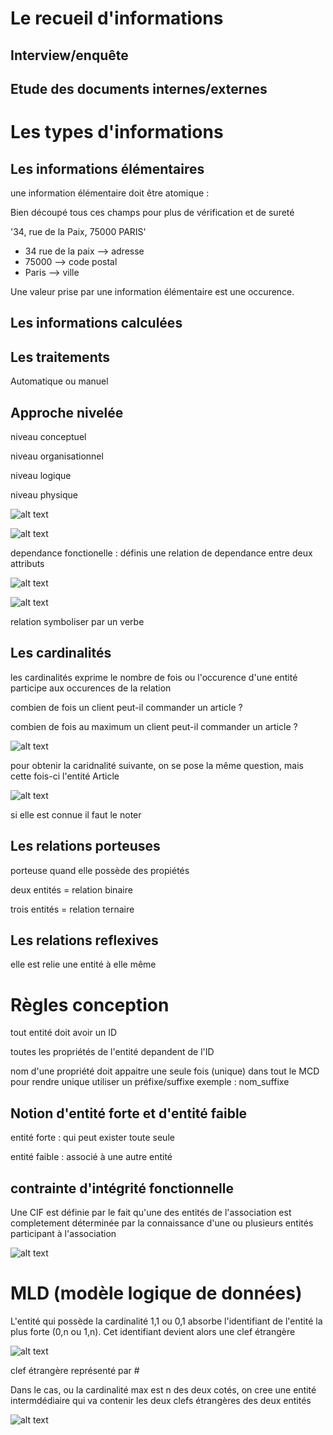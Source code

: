 # Le recueil d'informations 

## Interview/enquête

## Etude des documents internes/externes


# Les types d'informations

## Les informations élémentaires

une information élémentaire doit être atomique : 

Bien découpé tous ces champs pour plus de vérification et de sureté 

'34, rue de la Paix, 75000 PARIS'

- 34 rue de la paix --> adresse 
- 75000 --> code postal
- Paris --> ville 

Une valeur prise par une information élémentaire est une occurence.

## Les informations calculées 

## Les traitements 

Automatique ou manuel 

## Approche nivelée 

niveau conceptuel 

niveau organisationnel

niveau logique 

niveau physique 

![alt text](image.png)

![alt text](image-1.png)

dependance fonctionelle : définis une relation de dependance entre deux attributs

![alt text](image-2.png)

![alt text](image-3.png)

relation symboliser par un verbe 

## Les cardinalités 

les cardinalités exprime le nombre de fois ou l'occurence d'une entité participe aux occurences de la relation

combien de fois un client peut-il commander un article ?

combien de fois au maximum un client peut-il commander un article ?

![alt text](image-4.png)

pour obtenir la caridnalité suivante, on se pose la même question, mais cette fois-ci l'entité Article

![alt text](image-5.png)

si elle est connue il faut le noter 

## Les relations porteuses 

porteuse quand elle possède des propiétés 

deux entités = relation binaire

trois entités = relation ternaire 

## Les relations reflexives 

elle est relie une entité à elle même 

# Règles conception

tout entité doit avoir un ID 

toutes les propriétés de l'entité depandent de l'ID

nom d'une propriété doit appaitre une seule fois (unique) dans tout le MCD pour rendre unique utiliser un préfixe/suffixe exemple : nom_suffixe

## Notion d'entité forte et d'entité faible 

entité forte : qui peut exister toute seule 

entité faible : associé à une autre entité 

## contrainte d'intégrité fonctionnelle 

Une CIF est définie par le fait qu'une des entités de l'association est completement déterminée par la connaissance d'une ou plusieurs entités participant à l'association 

![alt text](image-6.png)

# MLD (modèle logique de données)

L'entité qui possède la cardinalité 1,1 ou 0,1 absorbe l'identifiant de l'entité la plus forte (0,n ou 1,n). Cet identifiant devient alors une clef étrangère

![alt text](image-7.png)

clef étrangère représenté par #

Dans le cas, ou la cardinalité max est n des deux cotés, on cree une entité intermdédiaire qui va contenir les deux clefs étrangères des deux entités 

![alt text](image-8.png)

